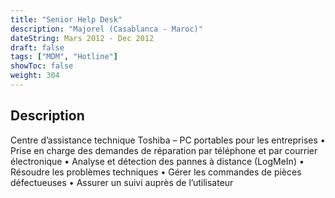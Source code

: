 ```yaml
---
title: "Senior Help Desk"
description: "Majorel (Casablanca - Maroc)"
dateString: Mars 2012 - Dec 2012
draft: false
tags: ["MDM", "Hotline"]
showToc: false
weight: 304
--- 
```

## Description

Centre d’assistance technique Toshiba – PC portables pour les entreprises
• Prise en charge des demandes de réparation par téléphone et par courrier électronique
• Analyse et détection des pannes à distance (LogMeIn)
• Résoudre les problèmes techniques
• Gérer les commandes de pièces défectueuses
• Assurer un suivi auprès de l’utilisateur

